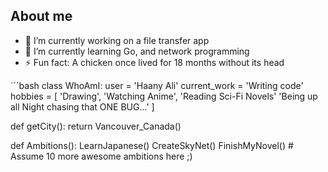 ## About me

- 🔭 I’m currently working on a file transfer app
- 🌱 I’m currently learning Go, and network programming
- ⚡ Fun fact: A chicken once lived for 18 months without its head

´´´bash
class WhoAmI:
	user = 'Haany Ali'
   	current_work = 'Writing code'
   	hobbies = [
   			'Drawing',
   			'Watching Anime',
   			'Reading Sci-Fi Novels'
   			'Being up all Night chasing that ONE BUG...'
   		]
   
   def getCity():
   	return Vancouver_Canada()
   
   def Ambitions():
   	LearnJapanese()
   	CreateSkyNet()
   	FinishMyNovel()
   	# Assume 10 more awesome ambitions here  ;)
